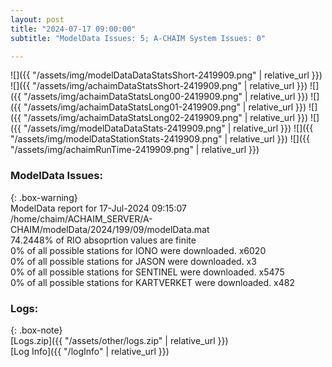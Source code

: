 ```yaml
---
layout: post
title: "2024-07-17 09:00:00"
subtitle: "ModelData Issues: 5; A-CHAIM System Issues: 0"

---
```


![]({{ "/assets/img/modelDataDataStatsShort-2419909.png" | relative_url }})
![]({{ "/assets/img/achaimDataStatsShort-2419909.png" | relative_url }})
![]({{ "/assets/img/achaimDataStatsLong00-2419909.png" | relative_url }})
![]({{ "/assets/img/achaimDataStatsLong01-2419909.png" | relative_url }})
![]({{ "/assets/img/achaimDataStatsLong02-2419909.png" | relative_url }})
![]({{ "/assets/img/modelDataDataStats-2419909.png" | relative_url }})
![]({{ "/assets/img/modelDataStationStats-2419909.png" | relative_url }})
![]({{ "/assets/img/achaimRunTime-2419909.png" | relative_url }})


### ModelData Issues:  
  
{: .box-warning}  
 ModelData report for 17-Jul-2024 09:15:07   
 /home/chaim/ACHAIM_SERVER/A-CHAIM/modelData/2024/199/09/modelData.mat   
 74.2448% of RIO absoprtion values are finite   
 0% of all possible stations for IONO were downloaded. x6020   
 0% of all possible stations for JASON were downloaded. x3   
 0% of all possible stations for SENTINEL were downloaded. x5475   
 0% of all possible stations for KARTVERKET were downloaded. x482   
  


### Logs:  
  
{: .box-note}  
[Logs.zip]({{ "/assets/other/logs.zip" | relative_url }})  
[Log Info]({{ "/logInfo" | relative_url }})  

